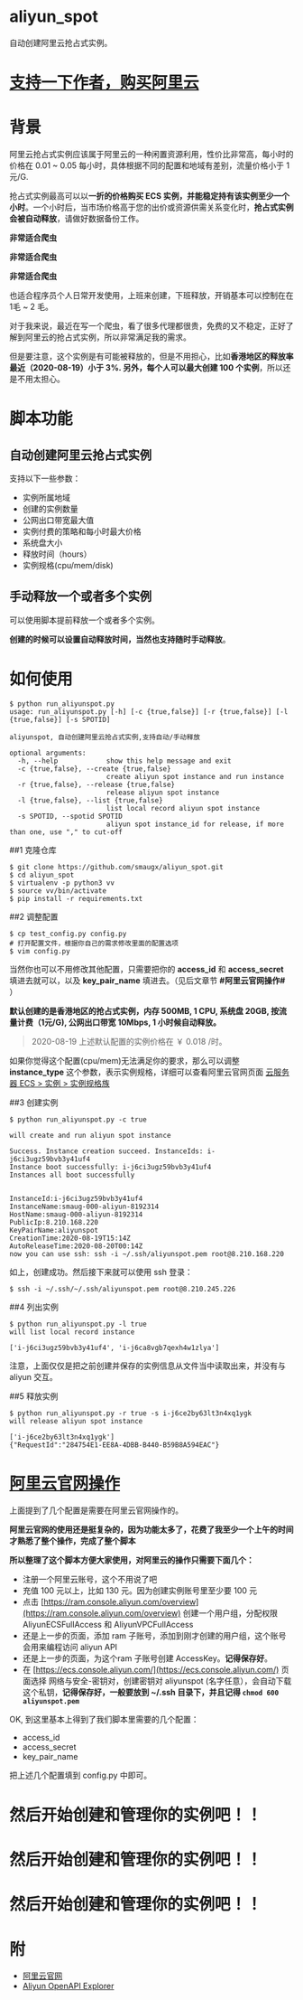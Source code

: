 # aliyun_spot
自动创建阿里云抢占式实例。

# [支持一下作者，购买阿里云](https://www.aliyun.com/minisite/goods?userCode=c5nuzwoj)

# 背景
阿里云抢占式实例应该属于阿里云的一种闲置资源利用，性价比非常高，每小时的价格在 0.01 ~ 0.05 每小时，具体根据不同的配置和地域有差别，流量价格小于 1元/G.

抢占式实例最高可以以**一折的价格购买 ECS 实例，并能稳定持有该实例至少一个小时**。一个小时后，当市场价格高于您的出价或资源供需关系变化时，**抢占式实例会被自动释放**，请做好数据备份工作。

**非常适合爬虫**

**非常适合爬虫**

**非常适合爬虫**

也适合程序员个人日常开发使用，上班来创建，下班释放，开销基本可以控制在在 1毛 ~ 2 毛。

对于我来说，最近在写一个爬虫，看了很多代理都很贵，免费的又不稳定，正好了解到阿里云的抢占式实例，所以非常满足我的需求。

但是要注意，这个实例是有可能被释放的，但是不用担心，比如**香港地区的释放率最近（2020-08-19）小于 3%. 另外，每个人可以最大创建 100 个实例**，所以还是不用太担心。

# 脚本功能
## 自动创建阿里云抢占式实例
支持以下一些参数：

+ 实例所属地域
+ 创建的实例数量
+ 公网出口带宽最大值
+ 实例付费的策略和每小时最大价格
+ 系统盘大小
+ 释放时间（hours）
+ 实例规格(cpu/mem/disk)

## 手动释放一个或者多个实例
可以使用脚本提前释放一个或者多个实例。

**创建的时候可以设置自动释放时间，当然也支持随时手动释放**。



# 如何使用

```
$ python run_aliyunspot.py
usage: run_aliyunspot.py [-h] [-c {true,false}] [-r {true,false}] [-l {true,false}] [-s SPOTID]

aliyunspot, 自动创建阿里云抢占式实例,支持自动/手动释放

optional arguments:
  -h, --help            show this help message and exit
  -c {true,false}, --create {true,false}
                        create aliyun spot instance and run instance
  -r {true,false}, --release {true,false}
                        release aliyun spot instance
  -l {true,false}, --list {true,false}
                        list local record aliyun spot instance
  -s SPOTID, --spotid SPOTID
                        aliyun spot instance_id for release, if more than one, use "," to cut-off
```


##1 克隆仓库

```
$ git clone https://github.com/smaugx/aliyun_spot.git
$ cd aliyun_spot
$ virtualenv -p python3 vv
$ source vv/bin/activate
$ pip install -r requirements.txt
```

##2  调整配置

```
$ cp test_config.py config.py
# 打开配置文件，根据你自己的需求修改里面的配置选项
$ vim config.py
```

当然你也可以不用修改其他配置，只需要把你的 **access\_id** 和 **access\_secret** 填进去就可以，以及 **key\_pair\_name** 填进去。（见后文章节 **#阿里云官网操作#** ）

**默认创建的是香港地区的抢占式实例，内存 500MB, 1 CPU, 系统盘 20GB, 按流量计费（1元/G), 公网出口带宽 10Mbps, 1 小时候自动释放。**

> 2020-08-19 上述默认配置的实例价格在 ￥ 0.018 /时。

如果你觉得这个配置(cpu/mem)无法满足你的要求，那么可以调整 **instance\_type** 这个参数，表示实例规格，详细可以查看阿里云官网页面 [云服务器 ECS > 实例 > 实例规格族](https://help.aliyun.com/document_detail/25378.html)


##3 创建实例

```
$ python run_aliyunspot.py -c true

will create and run aliyun spot instance

Success. Instance creation succeed. InstanceIds: i-j6ci3ugz59bvb3y41uf4
Instance boot successfully: i-j6ci3ugz59bvb3y41uf4
Instances all boot successfully


InstanceId:i-j6ci3ugz59bvb3y41uf4
InstanceName:smaug-000-aliyun-8192314
HostName:smaug-000-aliyun-8192314
PublicIp:8.210.168.220
KeyPairName:aliyunspot
CreationTime:2020-08-19T15:14Z
AutoReleaseTime:2020-08-20T00:14Z
now you can use ssh: ssh -i ~/.ssh/aliyunspot.pem root@8.210.168.220

```

如上，创建成功。然后接下来就可以使用 ssh 登录：

```
$ ssh -i ~/.ssh/~/.ssh/aliyunspot.pem root@8.210.245.226
```

##4 列出实例

```
$ python run_aliyunspot.py -l true
will list local record instance

['i-j6ci3ugz59bvb3y41uf4', 'i-j6ca8vgb7qexh4w1zlya']
```

注意，上面仅仅是把之前创建并保存的实例信息从文件当中读取出来，并没有与 aliyun 交互。

##5 释放实例

```
$ python run_aliyunspot.py -r true -s i-j6ce2by63lt3n4xq1ygk
will release aliyun spot instance

['i-j6ce2by63lt3n4xq1ygk']
{"RequestId":"284754E1-EE8A-4DBB-B440-B59B8A594EAC"}
```

# [阿里云官网操作](https://www.aliyun.com/minisite/goods?userCode=c5nuzwoj)

上面提到了几个配置是需要在阿里云官网操作的。

**阿里云官网的使用还是挺复杂的，因为功能太多了，花费了我至少一个上午的时间才熟悉了整个操作，完成了整个脚本**

**所以整理了这个脚本方便大家使用，对阿里云的操作只需要下面几个：**

+ 注册一个阿里云账号，这个不用说了吧
+ 充值 100 元以上，比如 130 元。因为创建实例账号里至少要 100 元
+ 点击 [https://ram.console.aliyun.com/overview](https://ram.console.aliyun.com/overview) 创建一个用户组，分配权限 AliyunECSFullAccess 和 AliyunVPCFullAccess
+ 还是上一步的页面，添加 ram 子账号，添加到刚才创建的用户组，这个账号会用来编程访问 aliyun API
+ 还是上一步的页面，为这个ram 子账号创建 AccessKey。**记得保存好**。
+ 在 [https://ecs.console.aliyun.com/](https://ecs.console.aliyun.com/) 页面选择 网络与安全-密钥对，创建密钥对 aliyunspot (名字任意），会自动下载这个私钥，**记得保存好，一般要放到 ~/.ssh 目录下，并且记得  `chmod 600 aliyunspot.pem`**


OK, 到这里基本上得到了我们脚本里需要的几个配置：

+ access\_id
+ access\_secret
+ key\_pair\_name


把上述几个配置填到 config.py 中即可。

# 然后开始创建和管理你的实例吧！！

# 然后开始创建和管理你的实例吧！！

# 然后开始创建和管理你的实例吧！！


# 附
+ [阿里云官网](https://www.aliyun.com/minisite/goods?userCode=c5nuzwoj)
+ [Aliyun OpenAPI Explorer](https://api.aliyun.com)


